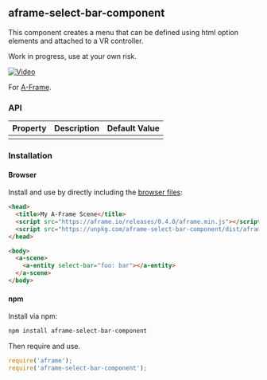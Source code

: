 ## aframe-select-bar-component

This component creates a menu that can be defined using html option elements and attached to a VR controller.

Work in progress, use at your own risk.

[![Video](https://img.youtube.com/vi/JlfMPgNpm3o/0.jpg)](https://www.youtube.com/watch?v=JlfMPgNpm3o)

For [A-Frame](https://aframe.io).


### API

| Property | Description | Default Value |
| -------- | ----------- | ------------- |
|          |             |               |

### Installation

#### Browser

Install and use by directly including the [browser files](dist):

```html
<head>
  <title>My A-Frame Scene</title>
  <script src="https://aframe.io/releases/0.4.0/aframe.min.js"></script>
  <script src="https://unpkg.com/aframe-select-bar-component/dist/aframe-select-bar-component.min.js"></script>
</head>

<body>
  <a-scene>
    <a-entity select-bar="foo: bar"></a-entity>
  </a-scene>
</body>
```

<!-- If component is accepted to the Registry, uncomment this. -->
<!--
Or with [angle](https://npmjs.com/package/angle/), you can install the proper
version of the component straight into your HTML file, respective to your
version of A-Frame:

```sh
angle install aframe-select-bar-component
```
-->

#### npm

Install via npm:

```bash
npm install aframe-select-bar-component
```

Then require and use.

```js
require('aframe');
require('aframe-select-bar-component');
```
